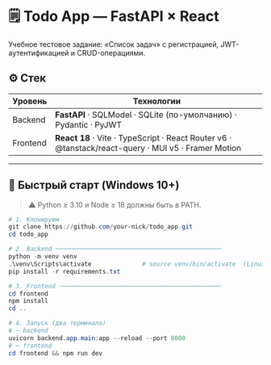 # 🗒️ Todo App — FastAPI × React

Учебное тестовое задание: «Список задач» с регистрацией, JWT-аутентификацией и CRUD-операциями.

## ⚙️ Стек

| Уровень   | Технологии |
|-----------|------------|
| Backend   | **FastAPI** · SQLModel · SQLite (по-умолчанию) · Pydantic · PyJWT |
| Frontend  | **React 18** · Vite · TypeScript · React Router v6 · @tanstack/react-query · MUI v5 · Framer Motion |
---

## 🚀 Быстрый старт (Windows 10+)

> ⚠ Python ≥ 3.10 и Node ≥ 18 должны быть в PATH.

```powershell
# 1. Клонируем
git clone https://github.com/your-nick/todo_app.git
cd todo_app

# 2. Backend ──────────────────────────────────────────────
python -m venv venv
.\venv\Scripts\activate              # source venv/bin/activate  (Linux/Mac)
pip install -r requirements.txt

# 3. Frontend ─────────────────────────────────────────────
cd frontend
npm install
cd ..

# 4. Запуск (два терминала)
# ─ backend
uvicorn backend.app.main:app --reload --port 8000
# ─ frontend
cd frontend && npm run dev
